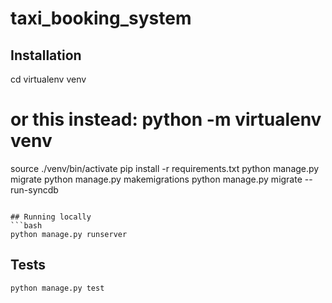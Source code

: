 # taxi_booking_system

## Installation
cd 
virtualenv venv 
# or this instead: python -m virtualenv venv
source ./venv/bin/activate
pip install -r  requirements.txt
python manage.py migrate
python manage.py makemigrations
python manage.py migrate --run-syncdb
```

## Running locally
```bash
python manage.py runserver
```

## Tests
```bash
python manage.py test
```

